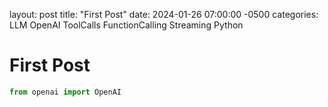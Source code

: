 layout: post
title: "First Post"
date: 2024-01-26 07:00:00 -0500
categories: LLM OpenAI ToolCalls FunctionCalling Streaming Python

# First Post

```python
from openai import OpenAI
```